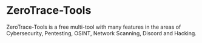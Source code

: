 # ZeroTrace-Tools
ZeroTrace-Tools is a free multi-tool with many features in the areas of Cybersecurity, Pentesting, OSINT, Network Scanning, Discord and Hacking.
